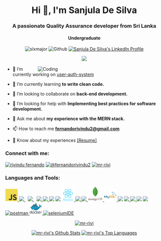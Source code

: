 <h1 align="center">Hi 👋, I'm Sanjula De Silva</h1>
<h3 align="center">A passionate Quality Assurance developer from Sri Lanka</h3>
<h4 align="center">Undergraduate</h4>

<p align="center"> <img src="https://komarev.com/ghpvc/?username=slxmajor&label=Profile%20views&color=0e75b6&style=flat" alt="slxmajor" />
<img src="https://img.shields.io/github/followers/slxmajor?label=Follow&style=social" alt="Github" />
<a href="https://www.linkedin.com/in/sanjula-de-silva-140316212/">    
  <img src="https://img.shields.io/badge/-Sanjula_De_Silva-blue?style=flat-square&logo=Linkedin&logoColor=white&link=https://www.linkedin.com/in/sanjula-de-silva-140316212/" alt="Sanjula De Silva's LinkedIn Profile" />
</a>
</p>

<p align="center">
    <img src="https://readme-typing-svg.herokuapp.com?color=fff&width=480&height=65&lines=Welcome+To+My+Profile+.+.+.+.;+.+.+.&center=true"></a>  
</p>
<img align="right" alt="Coding" width="400" src="https://cdn.dribbble.com/users/1162077/screenshots/3848914/programmer.gif">

- 🔭 I’m currently working on [user-auth-system](https://github.com/Mr-RiVi/user-authentication-system)

- 🌱 I’m currently learning **to write clean code.**

- 👯 I’m looking to collaborate on **back-end development.**

- 🤝 I’m looking for help with **Implementing best practices for software development.**

- 💬 Ask me about **my experience with the MERN stack.**

- 📫 How to reach me **fernandorivindu2@gmail.com**

- 📄 Know about my experiences <a href="https://drive.google.com/file/d/1tAY1CR5z0304Enq-53YU-0LhorreNDY-/view?usp=share_link](https://drive.google.com/file/d/1tAY1CR5z0304Enq-53YU-0LhorreNDY-/view?usp=share_link">[Resume]</a>

<h3 align="left">Connect with me:</h3>
<p align="left">
<a href="https://linkedin.com/in/rivindu-fernando-516825246" target="blank"><img align="center" src="https://raw.githubusercontent.com/rahuldkjain/github-profile-readme-generator/master/src/images/icons/Social/linked-in-alt.svg" alt="rivindu fernando" height="30" width="40" /></a>
<a href="https://www.hackerrank.com/fernandorivindu2" target="blank"><img align="center" src="https://raw.githubusercontent.com/rahuldkjain/github-profile-readme-generator/master/src/images/icons/Social/hackerrank.svg" alt="@fernandorivindu2" height="30" width="40" /></a>
<a href="https://www.leetcode.com/mr-rivi" target="blank"><img align="center" src="https://raw.githubusercontent.com/rahuldkjain/github-profile-readme-generator/master/src/images/icons/Social/leet-code.svg" alt="mr-rivi" height="30" width="40" /></a>
</p>

<!-- Language and Tools -->
<h3 align="left">Languages and Tools:</h3>
<p align="left">
    <a href="https://developer.mozilla.org/en-US/docs/Web/JavaScript" target="_blank" rel="noreferrer"> 
    <img src="https://raw.githubusercontent.com/devicons/devicon/master/icons/javascript/javascript-original.svg" alt="javascript" width="40" height="40"/> 
    </a>  
    <a style="padding-right:8px;" href="https://nodejs.org" target="_blank"> 
	<img src="https://img.icons8.com/color/48/000000/nodejs.png"/> </a> 
    <a style="padding-right:8px;" href="https://expressjs.com/" target="_blank"> 
    <img src="https://img.icons8.com/color/48/000000/express.png"/> </a>
    <a href="https://www.java.com" target="_blank"> 
	<img src="https://img.icons8.com/color/48/000000/java-coffee-cup-logo.png"/> </a>
    <a href="https://www.python.org" target="_blank"> 
	<img src="https://img.icons8.com/color/48/000000/python.png"/> </a> 
    <a href="https://www.w3schools.in/c-tutorial/" target="_blank"> 
	<img src="https://img.icons8.com/color/48/000000/c-programming.png"/></a>
    <a href="https://www.w3schools.com/CPP/default.asp" target="_blank"> 
	<img src="https://img.icons8.com/color/48/000000/c-plus-plus-logo.png"/></a>    
<!--    <br/> -->
    <a href="https://reactjs.org/" target="_blank" rel="noreferrer"> 
    <img src="https://raw.githubusercontent.com/devicons/devicon/master/icons/react/react-original-wordmark.svg" alt="react" width="40" height="40"/> 
    </a> 
    <a href="https://www.w3.org/html/" target="_blank"> 
	<img src="https://img.icons8.com/color/48/000000/html-5.png"/> </a> 
    <a href="https://www.w3schools.com/css/" target="_blank"> 
	<img src="https://img.icons8.com/color/48/000000/css3.png"/> </a> 
<!--    <br/> -->
    <a href="https://www.mongodb.com/" target="_blank"> 
	<img src="https://raw.githubusercontent.com/devicons/devicon/master/icons/mongodb/mongodb-original-wordmark.svg" alt="mongodb" width="48" height="48"/>     </a>
    <a href="https://www.mysql.com/" target="_blank" rel="noreferrer"> 
    <img src="https://raw.githubusercontent.com/devicons/devicon/master/icons/mysql/mysql-original-wordmark.svg" alt="mysql" width="40" height="40"/> 
    </a> 
	<img src="https://img.icons8.com/color/48/000000/firebase.png"/> </a> 
<!--    <br/> -->
    <a href="https://developer.android.com/" target="_blank"> 
	<img src="https://img.icons8.com/color/48/000000/android-studio--v2.png"/> </a>
    <a href="https://git-scm.com/" target="_blank"> 
	<img src="https://img.icons8.com/color/48/000000/git.png"/> </a> 
    <a href="https://code.visualstudio.com/download" target="_blank"> 
	<img src="https://img.icons8.com/color/48/000000/visual-studio-code-2019.png"/></a>
    <a style="padding-right:8px;" href="https://www.jetbrains.com/idea/" target="_blank"> 
    <img src="https://img.icons8.com/color/48/000000/intellij-idea.png"/></a>
    <a href="https://postman.com" target="_blank"> 
	<img src="https://www.vectorlogo.zone/logos/getpostman/getpostman-icon.svg" alt="postman" width="45" height="45"/> </a> 
    <a href="https://www.docker.com/" target="_blank" rel="noreferrer"> 
    <img src="https://raw.githubusercontent.com/devicons/devicon/master/icons/docker/docker-original-wordmark.svg" alt="docker" width="40" height="40"/> 
    </a> 
    <a href="https://www.selenium.dev/selenium-ide/" target="_blank" rel="noreferrer"> 
    <img src="https://img.icons8.com/color/48/000000/selenium-test-automation.png" alt="seleniumIDE" width="40" height="40"/> 
    </a>
</p>


<!-- most used language, streak, github stats charts -->
<p align="center">
    <a href="https://github.com/mr-rivi/github-readme-stats"> 
        <img align="center" src="https://github-readme-streak-stats.herokuapp.com/?user=mr-rivi&theme=tokyonight" alt="mr-rivi" />
    </a>
</p>
    
 <p align="center">
   <a href="https://github.com/mr-rivi/github-readme-stats"><img alt="mr-rivi's Github Stats" src="https://github-readme-stats.vercel.app/api?username=mr-rivi&show_icons=true&count_private=true&theme=tokyonight&hide_border=true" /></a>
  <a href="https://github.com/mr-rivi/github-readme-stats"><img alt="mr-rivi's Top Languages" src="https://github-readme-stats.vercel.app/api/top-langs/?username=mr-rivi&langs_count=8&count_private=true&layout=compact&theme=tokyonight&hide_border=true""/></a>
</p>

